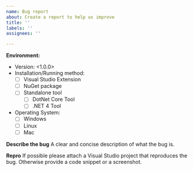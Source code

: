 ```yaml
---
name: Bug report
about: Create a report to help us improve
title: ''
labels: ''
assignees: ''

---
```


<!-- please complete the following information -->
**Environment:**
 - Version: <1.0.0>
 - Installation/Running method:
   - [ ] Visual Studio Extension <!-- Please write the Visual Studio version e.g. 2019 (16.3.6) -->
   - [ ] NuGet package
   - [ ] Standalone tool
     - [ ] DotNet Core Tool
     - [ ] .NET 4 Tool
 - Operating System:
   - [ ] Windows
   - [ ] Linux
   - [ ] Mac

**Describe the bug**
A clear and concise description of what the bug is.

**Repro**
If possible please attach a Visual Studio project that reproduces the bug. Otherwise provide a code snippet or a screenshot.
